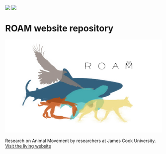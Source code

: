 [![](https://github.com/ROAM-JCU/roam-website/workflows/CI/badge.svg)](https://github.com/ROAM-JCU/roam-website/actions/workflows/ci.yaml)
[![](https://github.com/ROAM-JCU/roam-website/workflows/GH-Pages%20Status/badge.svg)](https://github.com/ROAM-JCU/roam-website/actions/workflows/gh-page.yaml)

# ROAM website repository


![](images/roam_logo.JPG)


Research on Animal Movement by researchers at James Cook University. [Visit the living website](https://ROAM-JCU.github.io/roam-website/)
